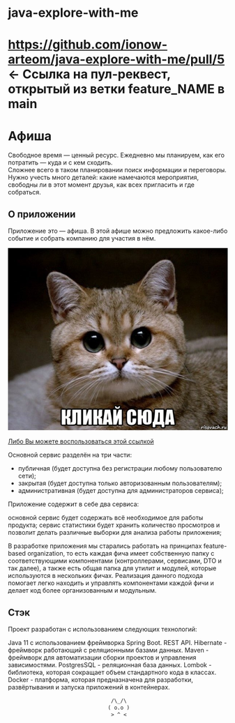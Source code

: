 # java-explore-with-me

# https://github.com/ionow-arteom/java-explore-with-me/pull/5  <- Cсылка на пул-реквест, открытый из ветки feature_NAME в main

# Афиша

Свободное время — ценный ресурс. Ежедневно мы планируем, как его потратить — куда и с кем сходить.  
Сложнее всего в таком планировании поиск информации и переговоры. Нужно учесть много деталей: 
какие намечаются мероприятия, свободны ли в этот момент друзья, как всех пригласить и где собраться.

## О приложении

Приложение это — афиша.
В этой афише можно предложить какое-либо событие и собрать компанию для участия в нём.

[![Кликай сюда](picture/risovach.ru.jpg)](https://github.com/ionow-arteom/java-explore-with-me)

[Либо Вы можете воспользоваться этой ссылкой](https://github.com/ionow-arteom/java-explore-with-me)

Основной сервис разделён на три части:
- публичная (будет доступна без регистрации любому пользователю сети);
- закрытая (будет доступна только авторизованным пользователям);
- административная (будет доступна для администраторов сервиса);

Приложение содержит в себе два сервиса:

основной сервис будет содержать всё необходимое для работы продукта;
сервис статистики будет хранить количество просмотров и позволит делать различные выборки для анализа работы приложения;

В разработке приложения мы старались работать на принципах feature-based organization, то есть каждая фича имеет собственную
папку с соответствующими компонентами (контроллерами, сервисами, DTO и так далее), а также есть общая папка для утилит и модулей,
которые используются в нескольких фичах. Реализация данного подхода помогает легко находить и управлять компонентами каждой фичи и
делает код более организованным и модульным.
## Стэк

Проект разработан с использованием следующих технологий:

Java 11 с использованием фреймворка Spring Boot.
REST API.
Hibernate - фреймворк работающий с реляционными базами данных.
Maven - фреймворк для автоматизации сборки проектов и управления зависимостями.
PostgresSQL - реляционная база данных.
Lombok - библиотека, которая сокращает объем стандартного кода в классах.
Docker - платформа, которая предназначена для разработки, развёртывания и запуска приложений в контейнерах.

                                     /\_/\  
                                    ( o.o )
                                     > ^ <




